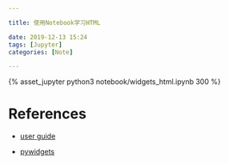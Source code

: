 ```yaml
---

title: 使用Notebook学习HTML

date: 2019-12-13 15:24
tags: [Jupyter]
categories: [Note]

---
```


<!-- more -->

{% asset_jupyter python3 notebook/widgets_html.ipynb 300 %}

# References

- [user guide](https://ipywidgets.readthedocs.io/en/latest/user_guide.html)

- [pywidgets](https://medium.com/@jdchipox/how-to-interact-with-jupyter-33a98686f24e)
